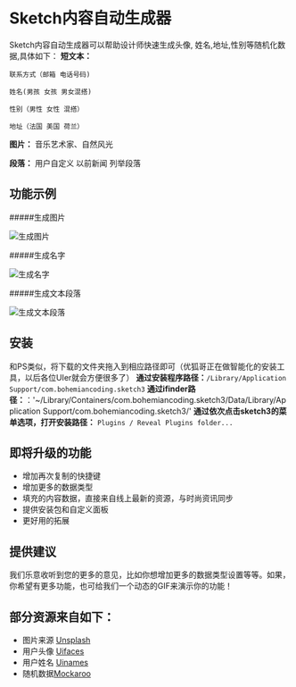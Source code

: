 Sketch内容自动生成器
============================

Sketch内容自动生成器可以帮助设计师快速生成头像, 姓名,地址,性别等随机化数据,具体如下：
**短文本：**

	联系方式（邮箱 电话号码)

	姓名(男孩 女孩 男女混搭)

	性别（男性 女性 混搭）

	地址（法国 美国 荷兰）


**图片：**
	音乐艺术家、自然风光


**段落：**
	用户自定义  以前新闻 列举段落
	

## 功能示例
#####生成图片

![生成图片](https://raw.githubusercontent.com/timuric/Content-generator-for-sketch-app/master/tutorial/userpics.gif)

#####生成名字

![生成名字](https://raw.githubusercontent.com/timuric/Content-generator-for-sketch-app/master/tutorial/names.gif)

#####生成文本段落

![生成文本段落](https://raw.githubusercontent.com/timuric/Content-generator-for-sketch-app/master/tutorial/lorem.gif)


## 安装
和PS类似，将下载的文件夹拖入到相应路径即可（优狐哥正在做智能化的安装工具，以后各位UIer就会方便很多了）
**通过安装程序路径：**`/Library/Application Support/com.bohemiancoding.sketch3` 
**通过ifinder路径：**：'~/Library/Containers/com.bohemiancoding.sketch3/Data/Library/Application Support/com.bohemiancoding.sketch3/'
**通过依次点击sketch3的菜单选项，打开安装路径：** `Plugins / Reveal Plugins folder...`

## 即将升级的功能
* 增加再次复制的快捷键
* 增加更多的数据类型
* 填充的内容数据，直接来自线上最新的资源，与时尚资讯同步
* 提供安装包和自定义面板
* 更好用的拓展


## 提供建议
我们乐意收听到您的更多的意见，比如你想增加更多的数据类型设置等等。如果，你希望有更多功能，也可给我们一个动态的GIF来演示你的功能！

## 部分资源来自如下：
* 图片来源 [Unsplash](http://unsplash.com/)
* 用户头像 [Uifaces](http://uifaces.com/)
* 用户姓名 [Uinames](http://uinames.com/)
* 随机数据[Mockaroo](http://mockaroo.com/)
